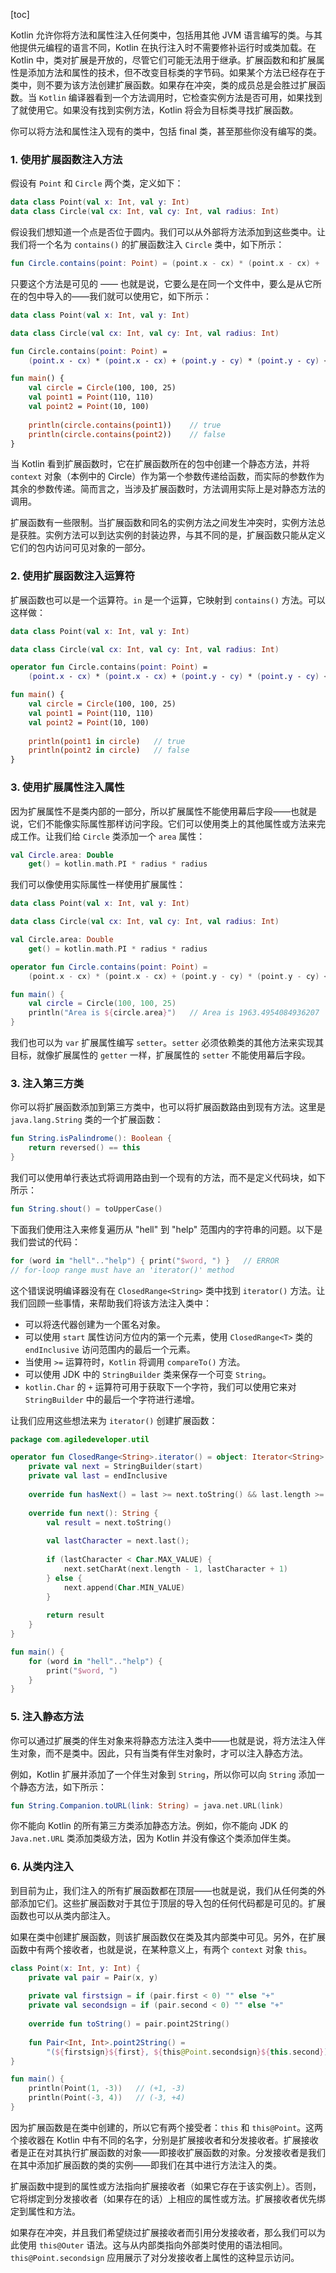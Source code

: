 [toc]

Kotlin  允许你将方法和属性注入任何类中，包括用其他 JVM 语言编写的类。与其他提供元编程的语言不同，Kotlin 在执行注入时不需要修补运行时或类加载。在 Kotlin 中，类对扩展是开放的，尽管它们可能无法用于继承。扩展函数和和扩展属性是添加方法和属性的技术，但不改变目标类的字节码。如果某个方法已经存在于类中，则不要为该方法创建扩展函数。如果存在冲突，类的成员总是会胜过扩展函数。当 `Kotlin` 编译器看到一个方法调用时，它检查实例方法是否可用，如果找到了就使用它。如果没有找到实例方法，Kotlin 将会为目标类寻找扩展函数。

你可以将方法和属性注入现有的类中，包括 final 类，甚至那些你没有编写的类。

### 1. 使用扩展函数注入方法

假设有 `Point` 和 `Circle` 两个类，定义如下：

```kotlin
data class Point(val x: Int, val y: Int)
data class Circle(val cx: Int, val cy: Int, val radius: Int)
```

假设我们想知道一个点是否位于圆内。我们可以从外部将方法添加到这些类中。让我们将一个名为 `contains()` 的扩展函数注入 `Circle` 类中，如下所示：

```kotlin
fun Circle.contains(point: Point) = (point.x - cx) * (point.x - cx) + (point.y - cy) * (point.y - cy) < radius * radius
```

只要这个方法是可见的 —— 也就是说，它要么是在同一个文件中，要么是从它所在的包中导入的——我们就可以使用它，如下所示：

```kotlin
data class Point(val x: Int, val y: Int)

data class Circle(val cx: Int, val cy: Int, val radius: Int)

fun Circle.contains(point: Point) =
	(point.x - cx) * (point.x - cx) + (point.y - cy) * (point.y - cy) < radius * radius

fun main() {
	val circle = Circle(100, 100, 25)
	val point1 = Point(110, 110)
	val point2 = Point(10, 100)
	
	println(circle.contains(point1))	// true
	println(circle.contains(point2))	// false
}
```

当 Kotlin 看到扩展函数时，它在扩展函数所在的包中创建一个静态方法，并将 `context` 对象（本例中的 Circle）作为第一个参数传递给函数，而实际的参数作为其余的参数传递。简而言之，当涉及扩展函数时，方法调用实际上是对静态方法的调用。

扩展函数有一些限制。当扩展函数和同名的实例方法之间发生冲突时，实例方法总是获胜。实例方法可以到达实例的封装边界，与其不同的是，扩展函数只能从定义它们的包内访问可见对象的一部分。

### 2. 使用扩展函数注入运算符

扩展函数也可以是一个运算符。`in` 是一个运算，它映射到 `contains()` 方法。可以这样做：

```kotlin
data class Point(val x: Int, val y: Int)

data class Circle(val cx: Int, val cy: Int, val radius: Int)

operator fun Circle.contains(point: Point) =
	(point.x - cx) * (point.x - cx) + (point.y - cy) * (point.y - cy) < radius * radius

fun main() {
	val circle = Circle(100, 100, 25)
	val point1 = Point(110, 110)
	val point2 = Point(10, 100)
	
	println(point1 in circle)	// true
	println(point2 in circle)	// false
}
```

### 3. 使用扩展属性注入属性

因为扩展属性不是类内部的一部分，所以扩展属性不能使用幕后字段——也就是说，它们不能像实际属性那样访问字段。它们可以使用类上的其他属性或方法来完成工作。让我们给 `Circle` 类添加一个 `area` 属性：

```kotlin
val Circle.area: Double
	get() = kotlin.math.PI * radius * radius
```

我们可以像使用实际属性一样使用扩展属性：

```kotlin
data class Point(val x: Int, val y: Int)

data class Circle(val cx: Int, val cy: Int, val radius: Int)

val Circle.area: Double
	get() = kotlin.math.PI * radius * radius

operator fun Circle.contains(point: Point) =
	(point.x - cx) * (point.x - cx) + (point.y - cy) * (point.y - cy) < radius * radius

fun main() {
	val circle = Circle(100, 100, 25)
	println("Area is ${circle.area}")	// Area is 1963.4954084936207
}
```

我们也可以为 `var` 扩展属性编写 `setter`。`setter` 必须依赖类的其他方法来实现其目标，就像扩展属性的 `getter` 一样，扩展属性的 `setter` 不能使用幕后字段。

### 3. 注入第三方类

你可以将扩展函数添加到第三方类中，也可以将扩展函数路由到现有方法。这里是 `java.lang.String` 类的一个扩展函数：

```kotlin
fun String.isPalindrome(): Boolean {
    return reversed() == this
}
```

我们可以使用单行表达式将调用路由到一个现有的方法，而不是定义代码块，如下所示：

```kotlin
fun String.shout() = toUpperCase()
```

下面我们使用注入来修复遍历从 "hell" 到 "help" 范围内的字符串的问题。以下是我们尝试的代码：

```kotlin
for (word in "hell".."help") { print("$word, ") }	// ERROR
// for-loop range must have an 'iterator()' method
```

这个错误说明编译器没有在 `ClosedRange<String>` 类中找到 `iterator()` 方法。让我们回顾一些事情，来帮助我们将该方法注入类中：

+ 可以将迭代器创建为一个匿名对象。
+ 可以使用 `start` 属性访问方位内的第一个元素，使用 `ClosedRange<T>` 类的 `endInclusive` 访问范围内的最后一个元素。
+ 当使用 `>=` 运算符时，`Kotlin` 将调用 `compareTo()` 方法。
+ 可以使用 JDK 中的 `StringBuilder` 类来保存一个可变 `String`。
+ `kotlin.Char` 的 `+` 运算符可用于获取下一个字符，我们可以使用它来对 `StringBuilder` 中的最后一个字符进行递增。

让我们应用这些想法来为 `iterator()` 创建扩展函数：

```kotlin
package com.agiledeveloper.util

operator fun ClosedRange<String>.iterator() = object: Iterator<String> {
	private val next = StringBuilder(start)
	private val last = endInclusive
	
	override fun hasNext() = last >= next.toString() && last.length >= next.length
	
	override fun next(): String {
		val result = next.toString()
		
		val lastCharacter = next.last();
		
		if (lastCharacter < Char.MAX_VALUE) {
			next.setCharAt(next.length - 1, lastCharacter + 1)
		} else {
			next.append(Char.MIN_VALUE)
		}
		
		return result
	}
}

fun main() {
	for (word in "hell".."help") {
		print("$word, ")
	}
}
```

### 5. 注入静态方法

你可以通过扩展类的伴生对象来将静态方法注入类中——也就是说，将方法注入伴生对象，而不是类中。因此，只有当类有伴生对象时，才可以注入静态方法。

例如，Kotlin 扩展并添加了一个伴生对象到 `String`，所以你可以向 `String` 添加一个静态方法，如下所示：

```kotlin
fun String.Companion.toURL(link: String) = java.net.URL(link)
```

你不能向 Kotlin 的所有第三方类添加静态方法。例如，你不能向 JDK 的 `Java.net.URL` 类添加类级方法，因为 Kotlin 并没有像这个类添加伴生类。

### 6. 从类内注入

到目前为止，我们注入的所有扩展函数都在顶层——也就是说，我们从任何类的外部添加它们。这些扩展函数对于其位于顶层的导入包的任何代码都是可见的。扩展函数也可以从类内部注入。

如果在类中创建扩展函数，则该扩展函数仅在类及其内部类中可见。另外，在扩展函数中有两个接收者，也就是说，在某种意义上，有两个 `context` 对象 `this`。

```kotlin
class Point(x: Int, y: Int) {
	private val pair = Pair(x, y)
	
	private val firstsign = if (pair.first < 0) "" else "+"
	private val secondsign = if (pair.second < 0) "" else "+"
	
	override fun toString() = pair.point2String()
	
	fun Pair<Int, Int>.point2String() =
		"(${firstsign}${first}, ${this@Point.secondsign}${this.second})"
}

fun main() {
	println(Point(1, -3))	// (+1, -3)
	println(Point(-3, 4))	// (-3, +4)
}
```

因为扩展函数是在类中创建的，所以它有两个接受者：`this` 和 `this@Point`。这两个接收器在 Kotlin 中有不同的名字，分别是扩展接收者和分发接收者。扩展接收者是正在对其执行扩展函数的对象——即接收扩展函数的对象。分发接收者是我们在其中添加扩展函数的类的实例——即我们在其中进行方法注入的类。

扩展函数中提到的属性或方法指向扩展接收者（如果它存在于该实例上）。否则，它将绑定到分发接收者（如果存在的话）上相应的属性或方法。扩展接收者优先绑定到属性和方法。

如果存在冲突，并且我们希望绕过扩展接收者而引用分发接收者，那么我们可以为此使用 `this@Outer` 语法。这与从内部类指向外部类时使用的语法相同。`this@Point.secondsign` 应用展示了对分发接收者上属性的这种显示访问。
